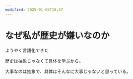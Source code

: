 ```yaml
---
modified: 2025-01-05T18:37
---
```

# なぜ私が歴史が嫌いなのか

ようやく言語化できた

歴史は抽象じゃなくて具体を学ぶから。

大事なのは抽象で、具体はそんなに大事じゃないと思っている。